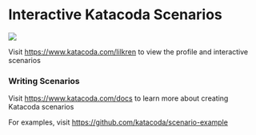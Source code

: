 # Interactive Katacoda Scenarios

[![](http://shields.katacoda.com/katacoda/lilkren/count.svg)](https://www.katacoda.com/lilkren "Get your profile on Katacoda.com")

Visit https://www.katacoda.com/lilkren to view the profile and interactive scenarios

### Writing Scenarios
Visit https://www.katacoda.com/docs to learn more about creating Katacoda scenarios

For examples, visit https://github.com/katacoda/scenario-example
